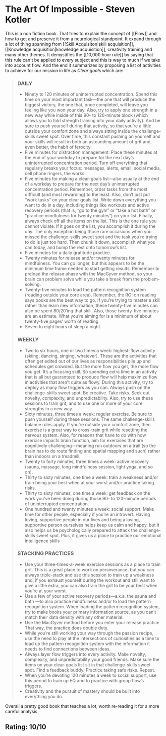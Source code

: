 # The Art Of Impossible - Steven Kotler
This is a non fiction book. That tries to explain the concept of [[Flow]] and how to get and preserve it from a neurological standpoint. It expand through a lot of thing spanning from [[Skill Acquisiton|skill acquisition]], [[Knowledge acquisition|knowledge acquisition]], creativity training and many other themes.  It demystifies the [[10,000 hour rule]] by saying that this rule can't be applied to every subject and this is way to much if we take into account flow. And the end it summarizes by proposing a list of activities to achieve for our mission in life as *Clear goals* which are:

> ### DAILY 
> - Ninety to 120 minutes of uninterrupted concentration. Spend this time on your most important task—the one that will produce the biggest victory, the one that, once completed, will leave you feeling like you won your day. Also, try to apply one strength in a new way while inside of this 90- to 120-minute block (which allows you to fold strength training into your daily activity). And be sure to push yourself during that activity, so that you’re a little outside your comfort zone and always sitting inside the challenge-skills sweet spot. Over time, this constant pushing on yourself and your skills will result in both an astounding amount of grit and, even better, the habit of ferocity. 
> - Five minutes for distraction management. Place these minutes at the end of your workday to prepare for the next day’s uninterrupted concentration period. Turn off everything that regularly breaks your focus: messages, alerts, email, social media, cell phone ringers, the works. 
> - Five minutes for making a clear-goals list—also usually at the end of a workday to prepare for the next day’s uninterrupted concentration period. Remember, order tasks from the most difficult (and most rewarding) to the least. Also, don’t just put “work tasks” on your clear goals list. Write down everything you want to do in a day, including things like workouts and active recovery periods (that is, “go to the gym” or “take a hot bath” or “practice mindfulness for twenty minutes”) on your list. Finally, always check off all the items on the list. This is the one rule you cannot violate. If it goes on the list, you accomplish it during the day. The only exception being those rare occasions when you missed the challenge-skills sweet spot and the task you’re trying to do is just too hard. Then chunk it down, accomplish what you can today, and bump the rest onto tomorrow’s list. 
> - Five minutes for a daily gratitude practice. 
> - Twenty minutes for release and/or twenty minutes for mindfulness. You can go longer, but this appears to be the minimum time frame needed to start getting results. Remember to preload the release phase with the MacGyver method, so your brain can problem solve while you take a break from the problem-solving. 
> - Twenty-five minutes to load the pattern recognition system (reading outside your core area). Remember, the ROI on reading says books are the best way to go. If you’re trying to master a skill rather than learn new information, these twenty-five minutes can also be spent 80/20’ing that skill. Also, those twenty-five minutes are an estimate. What you’re aiming for is a minimum of about twenty-five pages’ worth of reading. 
> - Seven to eight hours of sleep a night.
> ### WEEKLY 
> - Two to six hours, one or two times a week: highest-flow activity (skiing, dancing, singing, whatever). These are the activities that often get edited out of our lives as responsibilities pile up and schedules get crowded. But the more flow you get, the more flow you get. It’s a focusing skill. So spending extra time in an activity that is all but guaranteed to produce flow will help maximize flow in activities that aren’t quite as flowy. During this activity, try to deploy as many flow triggers as you can. Always push on the challenge-skills sweet spot. Be creative. Take risks. Seek out novelty, complexity, and unpredictability. Also, try to use these sessions to train grit, and to use one or more of your core strengths in a new way. 
> - Sixty minutes, three times a week: regular exercise. Be sure to push yourself during these sessions. The same challenge-skills balance rules apply. If you’re outside your comfort zone, then exercise is a great way to cross-train grit while resetting the nervous system. Also, for reasons that have to do with how exercise impacts brain function, aim for exercises that are cognitively challenging—meaning run outdoors on a trail (so the brain has to do route finding and spatial mapping and such) rather than indoors on a treadmill. 
> - Twenty to forty minutes, three times a week: active recovery (sauna, massage, long mindfulness session, light yoga, and so on). 
> - Thirty to sixty minutes, one time a week: train a weakness and/or train being your best when at your worst and/or practice taking risks. 
> - Thirty to sixty minutes, one time a week: get feedback on the work you’ve been doing during those 90- to 120-minute periods of uninterrupted concentration. 
> - One hundred and twenty minutes a week: social support. Make time for other people, especially if you’re an introvert. Having loving, supportive people in our lives and being a loving, supportive person ourselves helps keep us calm and happy, but it also helps us be psychologically prepared to attack the challenge-skills sweet spot. Plus, it gives us a place to practice our emotional intelligence skills
> ### STACKING PRACTICES 
> - Use your three-times-a-week exercise sessions as a place to train grit. This is a great place to work on perseverance, but you can always triple-stack and use this session to train up a weakness and, if you exhaust yourself during the workout and still want to give a little extra, you can also train the grit to be your best when you’re at your worst. 
> - Use a few of your active recovery periods—a.k.a. the sauna and bath —to also practice mindfulness and/or to load the pattern recognition system. When loading the pattern recognition system, try to make books your primary information source, as you can’t match their data density with any other material. 
> - Use the MacGyver method before you enter your release practice. That way, the practice does double duty. 
> - While you’re still working your way through the passion recipe, use the need to play at the intersections of curiosities as a time to load up the pattern recognition system with the information it needs to find connections between ideas. 
> - Always layer flow triggers into every activity. Make novelty, complexity, and unpredictability your good friends. Make sure the items on your clear-goals list sit in that challenge-skills sweet spot. Find a feedback buddy. Practice taking safe risks. Repeat. 
> - When you’re devoting 120 minutes a week to social support, use this period to train up EQ and to practice with group flow’s triggers. 
> - Creativity and the pursuit of mastery should be built into everything you do.

Overall a pretty good book that teaches a lot, worth re-reading it for a more careful analysis.

## Rating: 10/10